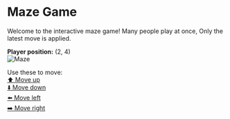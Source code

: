 # Maze Game  
Welcome to the interactive maze game! Many people play at once, Only the latest move is applied.

**Player position:** (2, 4)  
![Maze](https://github-maze-game.vercel.app/images/pos_2_4.png?t=1760865419996)

Use these to move:  
[⬆️ Move up](https://github-maze-game.vercel.app/move/2_4_w)  
[⬇️ Move down](https://github-maze-game.vercel.app/move/2_4_s)  
[⬅️ Move left](https://github-maze-game.vercel.app/move/2_4_a)  
[➡️ Move right](https://github-maze-game.vercel.app/move/2_4_d)
